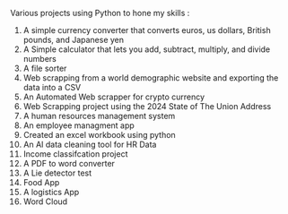 Various projects using Python to hone my skills :

1. A simple currency converter that converts euros, us dollars, British pounds, and Japanese yen
2. A Simple calculator that lets you add, subtract, multiply, and divide numbers
3. A file sorter
4. Web scrapping from a world demographic website and exporting the data into a CSV
5. An Automated Web scrapper for crypto currency
6. Web Scrapping project using the 2024 State of The Union Address
7. A human resources management system
8. An employee managment app
9. Created an excel workbook using python
10. An AI data cleaning tool for HR Data
11. Income classifcation project
12. A PDF to word converter
13. A Lie detector test
14. Food App
15. A logistics App
16. Word Cloud
